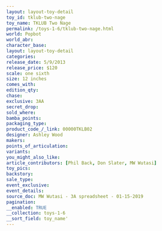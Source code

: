 ```yaml
---
layout: layout-toy-detail 
toy_id: tklub-two-nage
toy_name: TKLUB Two Nage
permalink: /toys-1-6/tklub-two-nage.html
world: Popbot
world_abr: 
character_base: 
layout: layout-toy-detail
categories: 
release_date: 5/9/2013
release_price: $120 
scale: one sixth
size: 12 inches
comes_with: 
edition_qty: 
chase: 
exclusive: 3AA
secret_drop: 
sold_where: 
bamba_points: 
packaging_type: 
product_code_/_link: 00000TKLB02
designer: Ashley Wood
makers: 
points_of_articulation: 
variants: 
you_might_also_like: 
article_contributors: [Phil Back, Don Slater, MW Wutasi]
toy_pics: 
backstory: 
sale_type: 
event_exclusive: 
event_details: 
source_doc: MW Wutasi - 3A spreadsheet - 01-15-2019
pagination: 
__enabled: TRUE
__collection: toys-1-6
__sort_field: toy_name'
---
```

